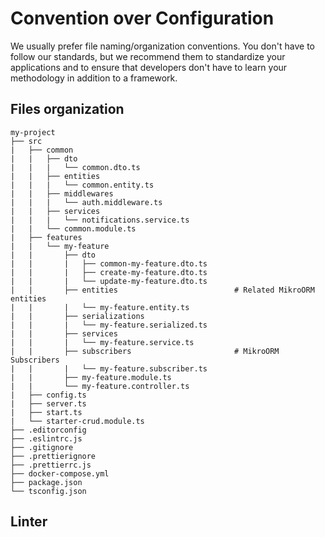 # Convention over Configuration

We usually prefer file naming/organization conventions. You don't have to follow our standards, but we recommend them to standardize your applications and to ensure that developers don't have to learn your methodology in addition to a framework.

## Files organization

```
my-project
├── src
|   ├── common
|   |   ├── dto
|   |   |   └── common.dto.ts
|   |   ├── entities
|   |   |   └── common.entity.ts
|   |   ├── middlewares
|   |   |   └── auth.middleware.ts
|   |   ├── services
|   |   |   └── notifications.service.ts
|   |   └── common.module.ts
|   ├── features
|   |   └── my-feature
|   |       ├── dto
|   |       |   ├── common-my-feature.dto.ts
|   |       |   ├── create-my-feature.dto.ts
|   |       |   └── update-my-feature.dto.ts
|   |       ├── entities                          # Related MikroORM entities
|   |       |   └── my-feature.entity.ts
|   |       ├── serializations
|   |       |   └── my-feature.serialized.ts
|   |       ├── services
|   |       |   └── my-feature.service.ts
|   |       ├── subscribers                       # MikroORM Subscribers
|   |       |   └── my-feature.subscriber.ts
|   |       ├── my-feature.module.ts
|   |       └── my-feature.controller.ts
|   ├── config.ts
|   ├── server.ts
|   ├── start.ts
|   └── starter-crud.module.ts
├── .editorconfig
├── .eslintrc.js
├── .gitignore
├── .prettierignore
├── .prettierrc.js
├── docker-compose.yml
├── package.json
└── tsconfig.json
```

## Linter
